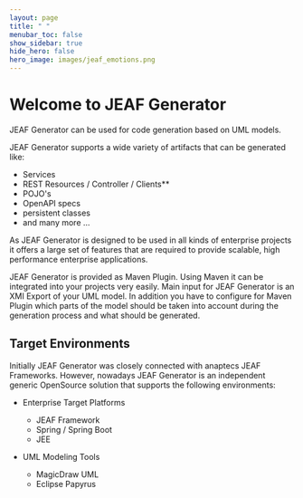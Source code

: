 ```yaml
---
layout: page
title: " "
menubar_toc: false
show_sidebar: true
hide_hero: false
hero_image: images/jeaf_emotions.png
---
```

# Welcome to JEAF Generator

JEAF Generator can be used for code generation based on UML models. 

JEAF Generator supports a wide variety of artifacts that can be generated like:
* Services
* REST Resources / Controller / Clients**
* POJO's
* OpenAPI specs
* persistent classes 
* and many more ...

As JEAF Generator is designed to be used in all kinds of enterprise projects it offers a large set of features that are required to provide scalable, high performance enterprise applications.

JEAF Generator is provided as Maven Plugin. Using Maven it can be integrated into your projects very easily. Main input for JEAF Generator is an XMI Export of your UML model. In addition you have to configure for Maven Plugin which parts of the model should be taken into account during the generation process and what should be generated.

## Target Environments
Initially JEAF Generator was closely connected with anaptecs JEAF Frameworks. However, nowadays JEAF Generator is an independent generic OpenSource solution  that supports the following environments:
* Enterprise Target Platforms
  * JEAF Framework
  * Spring / Spring Boot
  * JEE
  
* UML Modeling Tools
  * MagicDraw UML
  * Eclipse Papyrus




